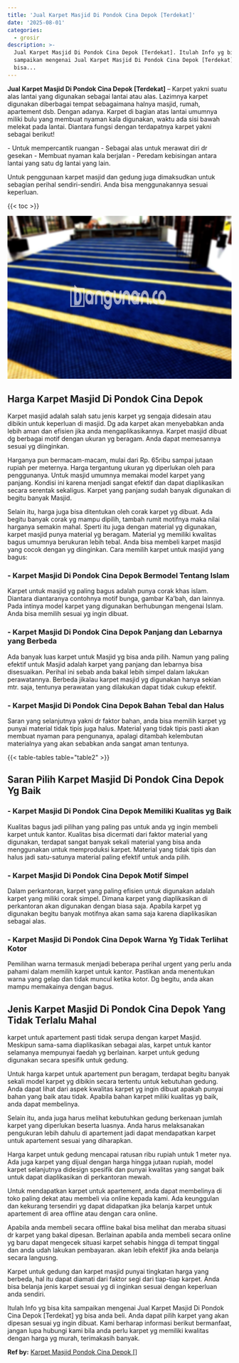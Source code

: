 ```yaml
---
title: 'Jual Karpet Masjid Di Pondok Cina Depok [Terdekat]'
date: '2025-08-01'
categories:
  - grosir
description: >-
  Jual Karpet Masjid Di Pondok Cina Depok [Terdekat]. Itulah Info yg bisa kita
  sampaikan mengenai Jual Karpet Masjid Di Pondok Cina Depok [Terdekat] yg
  bisa...
---
```


**Jual Karpet Masjid Di Pondok Cina Depok \[Terdekat\]** – Karpet yakni suatu alas lantai yang digunakan sebagai lantai atau alas. Lazimnya karpet digunakan diberbagai tempat sebagaimana halnya masjid, rumah, apartement dsb. Dengan adanya. Karpet di bagian atas lantai umumnya miliki bulu yang membuat nyaman kala digunakan, waktu ada sisi bawah melekat pada lantai. Diantara fungsi dengan terdapatnya karpet yakni sebagai berikut!

\- Untuk mempercantik ruangan - Sebagai alas untuk merawat diri dr gesekan - Membuat nyaman kala berjalan - Peredam kebisingan antara lantai yang satu dg lantai yang lain.

Untuk penggunaan karpet masjid dan gedung juga dimaksudkan untuk sebagian perihal sendiri-sendiri. Anda bisa menggunakannya sesuai keperluan.

{{< toc >}}

![Jual Karpet Masjid Di Pondok Cina Depok [Terdekat]](/images/grosir-karpet-murah-17.png)

## Harga Karpet Masjid Di Pondok Cina Depok

Karpet masjid adalah salah satu jenis karpet yg sengaja didesain atau dibikin untuk keperluan di masjid. Dg ada karpet akan menyebabkan anda lebih aman dan efisien jika anda mengaplikasikannya. Karpet masjid dibuat dg berbagai motif dengan ukuran yg beragam. Anda dapat memesannya sesuai yg diinginkan.

Harganya pun bermacam-macam, mulai dari Rp. 65ribu sampai jutaan rupiah per meternya. Harga tergantung ukuran yg diperlukan oleh para penggunanya. Untuk masjid umumnya memakai model karpet yang panjang. Kondisi ini karena menjadi sangat efektif dan dapat diaplikasikan secara serentak sekaligus. Karpet yang panjang sudah banyak digunakan di begitu banyak Masjid.

Selain itu, harga juga bisa ditentukan oleh corak karpet yg dibuat. Ada begitu banyak corak yg mampu dipilih, tambah rumit motifnya maka nilai harganya semakin mahal. Sperti itu juga dengan material yg digunakan, karpet masjid punya material yg beragam. Material yg memiliki kwalitas bagus umumnya berukuran lebih tebal. Anda bisa membeli karpet masjid yang cocok dengan yg diinginkan. Cara memilih karpet untuk masjid yang bagus:

### \- Karpet Masjid Di Pondok Cina Depok Bermodel Tentang Islam

Karpet untuk masjid yg paling bagus adalah punya corak khas islam. Diantara diantaranya contohnya motif bunga, gambar Ka’bah, dan lainnya. Pada intinya model karpet yang digunakan berhubungan mengenai Islam. Anda bisa memilih sesuai yg ingin dibuat.

### \- Karpet Masjid Di Pondok Cina Depok Panjang dan Lebarnya yang Berbeda

Ada banyak luas karpet untuk Masjid yg bisa anda pilih. Namun yang paling efektif untuk Masjid adalah karpet yang panjang dan lebarnya bisa disesuaikan. Perihal ini sebab anda bakal lebih simpel dalam lakukan perawatannya. Berbeda jikalau karpet masjid yg digunakan hanya sekian mtr. saja, tentunya perawatan yang dilakukan dapat tidak cukup efektif.

### \- Karpet Masjid Di Pondok Cina Depok Bahan Tebal dan Halus

Saran yang selanjutnya yakni dr faktor bahan, anda bisa memilih karpet yg punyai material tidak tipis juga halus. Material yang tidak tipis pasti akan membuat nyaman para pengunanya, apalagi ditambah kelembutan materialnya yang akan sebabkan anda sangat aman tentunya.

{{< table-tables table="table2" >}}

## Saran Pilih Karpet Masjid Di Pondok Cina Depok Yg Baik

### \- Karpet Masjid Di Pondok Cina Depok Memiliki Kualitas yg Baik

Kualitas bagus jadi pilihan yang paling pas untuk anda yg ingin membeli karpet untuk kantor. Kualitas bisa dicermati dari faktor material yang digunakan, terdapat sangat banyak sekali material yang bisa anda menggunakan untuk memproduksi karpet. Material yang tidak tipis dan halus jadi satu-satunya material paling efektif untuk anda pilih.

### \- Karpet Masjid Di Pondok Cina Depok Motif Simpel

Dalam perkantoran, karpet yang paling efisien untuk digunakan adalah karpet yang miliki corak simpel. Dimana karpet yang diaplikasikan di perkantoran akan digunakan dengan biasa saja. Apabila karpet yg digunakan begitu banyak motifnya akan sama saja karena diaplikasikan sebagai alas.

### \- Karpet Masjid Di Pondok Cina Depok Warna Yg Tidak Terlihat Kotor

Pemilihan warna termasuk menjadi beberapa perihal urgent yang perlu anda pahami dalam memilih karpet untuk kantor. Pastikan anda menentukan warna yang gelap dan tidak muncul ketika kotor. Dg begitu, anda akan mampu memakainya dengan bagus.

## Jenis Karpet Masjid Di Pondok Cina Depok Yang Tidak Terlalu Mahal

karpet untuk apartement pasti tidak serupa dengan karpet Masjid. Meskipun sama-sama diaplikasikan sebagai alas, karpet untuk kantor selamanya mempunyai faedah yg berlainan. karpet untuk gedung digunakan secara spesifik untuk gedung.

Untuk harga karpet untuk apartement pun beragam, terdapat begitu banyak sekali model karpet yg dibikin secara tertentu untuk kebutuhan gedung. Anda dapat lihat dari aspek kwalitas karpet yg ingin dibuat apakah punyai bahan yang baik atau tidak. Apabila bahan karpet miliki kualitas yg baik, anda dapat membelinya.

Selain itu, anda juga harus melihat kebutuhkan gedung berkenaan jumlah karpet yang diperlukan beserta luasnya. Anda harus melaksanakan pengukuran lebih dahulu di apartement jadi dapat mendapatkan karpet untuk apartement sesuai yang diharapkan.

Harga karpet untuk gedung mencapai ratusan ribu rupiah untuk 1 meter nya. Ada juga karpet yang dijual dengan harga hingga jutaan rupiah, model karpet selanjutnya didesign spesifik dan punyai kwalitas yang sangat baik untuk dapat diaplikasikan di perkantoran mewah.

Untuk mendapatkan karpet untuk apartement, anda dapat membelinya di toko paling dekat atau membeli via online kepada kami. Ada keunggulan dan kekurang tersendiri yg dapat didapatkan jika belanja karpet untuk apartement di area offline atau dengan cara online.

Apabila anda membeli secara offline bakal bisa melihat dan meraba situasi dr karpet yang bakal dipesan. Berlainan apabila anda membeli secara online yg baru dapat mengecek situasi karpet sehabis hingga di tempat tinggal dan anda udah lakukan pembayaran. akan lebih efektif jika anda belanja secara langusng.

Karpet untuk gedung dan karpet masjid punyai tingkatan harga yang berbeda, hal itu dapat diamati dari faktor segi dari tiap-tiap karpet. Anda bisa belanja jenis karpet sesuai yg di inginkan sesuai dengan keperluan anda sendiri.

Itulah Info yg bisa kita sampaikan mengenai Jual Karpet Masjid Di Pondok Cina Depok \[Terdekat\] yg bisa anda beli. Anda dapat pilih karpet yang akan dipesan sesuai yg ingin dibuat. Kami berharap informasi berikut bermanfaat, jangan lupa hubungi kami bila anda perlu karpet yg memiliki kwalitas dengan harga yg murah, terimakasih banyak.

**Ref by:**  [Karpet Masjid Pondok Cina Depok []](https://id.wikipedia.org/wiki/Karpet)
